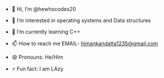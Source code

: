 - 👋 Hi, I’m @hewhocodes20
- 👀 I’m interested in operating systems and Data structures
- 🌱 I’m currently learning C++
  
- 📫 How to reach me EMAIL- himankandatta1235@gmail.com
- 😄 Pronouns: He/Him
- ⚡ Fun fact: I am LAzy

<!---
hewhocodes20/hewhocodes20 is a ✨ special ✨ repository because its `README.md` (this file) appears on your GitHub profile.
You can click the Preview link to take a look at your changes.
--->
